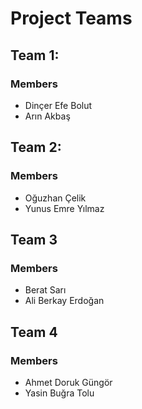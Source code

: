 # Project Teams

## Team 1:
### Members
* Dinçer Efe Bolut
* Arın Akbaş

## Team 2:
### Members
* Oğuzhan Çelik
* Yunus Emre Yılmaz

## Team 3
### Members
* Berat Sarı
* Ali Berkay Erdoğan

## Team 4
### Members
* Ahmet Doruk Güngör
* Yasin Buğra Tolu
